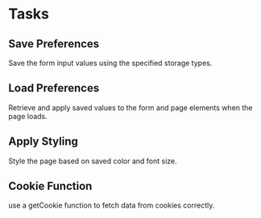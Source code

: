 # Tasks

## Save Preferences

Save the form input values using the specified storage types.

## Load Preferences

Retrieve and apply saved values to the form and page elements when the page loads.

## Apply Styling

Style the page based on saved color and font size.

## Cookie Function

use a getCookie function to fetch data from cookies correctly.